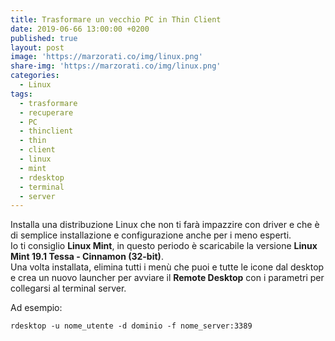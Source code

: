 ```yaml
---
title: Trasformare un vecchio PC in Thin Client
date: 2019-06-66 13:00:00 +0200
published: true
layout: post
image: 'https://marzorati.co/img/linux.png'
share-img: 'https://marzorati.co/img/linux.png'
categories:
  - Linux
tags:
  - trasformare
  - recuperare
  - PC
  - thinclient
  - thin
  - client
  - linux
  - mint
  - rdesktop
  - terminal
  - server
---
```

Installa una distribuzione Linux che non ti farà impazzire con driver e che è di semplice installazione e configurazione anche per i meno esperti.   
Io ti consiglio **Linux Mint**, in questo periodo è scaricabile la versione **Linux Mint 19.1 Tessa - Cinnamon (32-bit)**.   
Una volta installata, elimina tutti i menù che puoi e tutte le icone dal desktop e crea un nuovo launcher per avviare il **Remote Desktop** con i parametri per collegarsi al terminal server.   

Ad esempio:   

	rdesktop -u nome_utente -d dominio -f nome_server:3389
